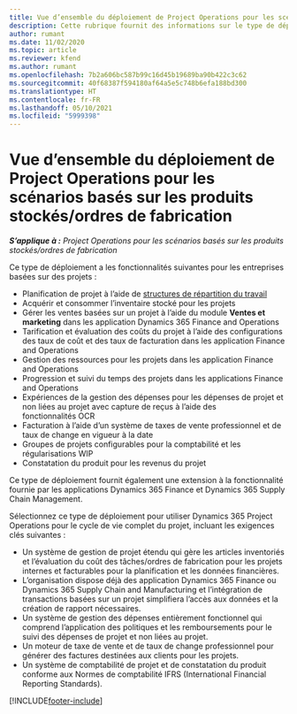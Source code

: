 ```yaml
---
title: Vue d’ensemble du déploiement de Project Operations pour les scénarios basés sur les produits stockés/ordres de fabrication
description: Cette rubrique fournit des informations sur le type de déploiement Project Operations pour les scénarios basés sur les produits stockés/ordres de fabrication.
author: rumant
ms.date: 11/02/2020
ms.topic: article
ms.reviewer: kfend
ms.author: rumant
ms.openlocfilehash: 7b2a606bc587b99c16d45b19689ba90b422c3c62
ms.sourcegitcommit: 40f68387f594180af64a5e5c748b6efa188bd300
ms.translationtype: HT
ms.contentlocale: fr-FR
ms.lasthandoff: 05/10/2021
ms.locfileid: "5999398"
---
```

# <a name="project-operations-for-stockedproduction-based-scenarios-deployment-overview"></a>Vue d’ensemble du déploiement de Project Operations pour les scénarios basés sur les produits stockés/ordres de fabrication

_**S’applique à :** Project Operations pour les scénarios basés sur les produits stockés/ordres de fabrication_


Ce type de déploiement a les fonctionnalités suivantes pour les entreprises basées sur des projets :

- Planification de projet à l’aide de [structures de répartition du travail](work-breakdown-structures.md)
- Acquérir et consommer l’inventaire stocké pour les projets
- Gérer les ventes basées sur un projet à l’aide du module **Ventes et marketing** dans les application Dynamics 365 Finance and Operations
- Tarification et évaluation des coûts du projet à l’aide des configurations des taux de coût et des taux de facturation dans les application Finance and Operations
- Gestion des ressources pour les projets dans les application Finance and Operations
- Progression et suivi du temps des projets dans les applications Finance and Operations
- Expériences de la gestion des dépenses pour les dépenses de projet et non liées au projet avec capture de reçus à l’aide des fonctionnalités OCR
- Facturation à l’aide d’un système de taxes de vente professionnel et de taux de change en vigueur à la date
- Groupes de projets configurables pour la comptabilité et les régularisations WIP
- Constatation du produit pour les revenus du projet

Ce type de déploiement fournit également une extension à la fonctionnalité fournie par les applications Dynamics 365 Finance et Dynamics 365 Supply Chain Management.

Sélectionnez ce type de déploiement pour utiliser Dynamics 365 Project Operations pour le cycle de vie complet du projet, incluant les exigences clés suivantes :

- Un système de gestion de projet étendu qui gère les articles inventoriés et l’évaluation du coût des tâches/ordres de fabrication pour les projets internes et facturables pour la planification et les données financières.
- L’organisation dispose déjà des application Dynamics 365 Finance ou Dynamics 365 Supply Chain and Manufacturing et l’intégration de transactions basées sur un projet simplifiera l’accès aux données et la création de rapport nécessaires.
- Un système de gestion des dépenses entièrement fonctionnel qui comprend l’application des politiques et les remboursements pour le suivi des dépenses de projet et non liées au projet.
- Un moteur de taxe de vente et de taux de change professionnel pour générer des factures destinées aux clients pour les projets.
- Un système de comptabilité de projet et de constatation du produit conforme aux Normes de comptabilité IFRS (International Financial Reporting Standards).



[!INCLUDE[footer-include](../includes/footer-banner.md)]